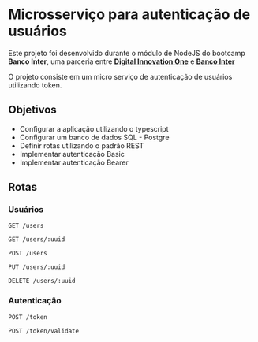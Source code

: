 # Microsserviço para autenticação de usuários

Este projeto foi desenvolvido durante o módulo de NodeJS do bootcamp **Banco Inter**, uma parceria entre [**Digital Innovation One**](https://www.dio.me/) e [**Banco Inter**](https://www.bancointer.com.br/)

O projeto consiste em um micro serviço de autenticação de usuários utilizando token.

## Objetivos

- Configurar a aplicação utilizando o typescript
- Configurar um banco de dados SQL - Postgre
- Definir rotas utilizando o padrão REST
- Implementar autenticação Basic
- Implementar autenticação Bearer
  
## Rotas

### **Usuários**
```
GET /users

GET /users/:uuid

POST /users

PUT /users/:uuid

DELETE /users/:uuid
```

### **Autenticação**
```
POST /token

POST /token/validate
```